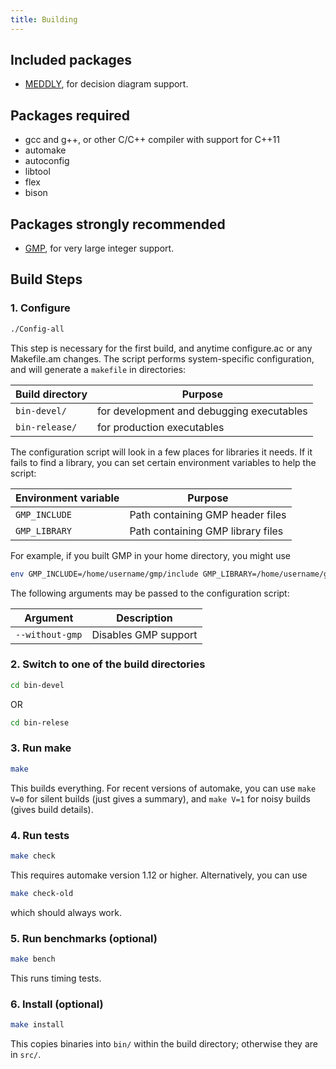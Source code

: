 ```yaml
---
title: Building
---
```


## Included packages

* [MEDDLY](https://asminer.github.io/meddly/), for decision diagram support.


## Packages required 

* gcc and g++, or other C/C++ compiler with support for C++11
* automake
* autoconfig
* libtool
* flex
* bison


## Packages strongly recommended 

* [GMP](https://gmplib.org), for very large integer support.


## Build Steps

### 1.  Configure

```bash
./Config-all
```

This step is necessary for the first build, and anytime
configure.ac or any Makefile.am changes.  The script performs
system-specific configuration,
and will generate a ```makefile``` in directories:

Build directory     |  Purpose
--- | ---
```bin-devel/```    |  for development and debugging executables
```bin-release/ ``` |  for production executables


The configuration script will look in a few places for libraries it needs.
If it fails to find a library, you can set certain environment variables
to help the script:

Environment variable  |  Purpose
--- | ---
```GMP_INCLUDE``` | Path containing GMP header files
```GMP_LIBRARY``` | Path containing GMP library files

For example, if you built GMP in your home directory, 
you might use
```bash
env GMP_INCLUDE=/home/username/gmp/include GMP_LIBRARY=/home/username/gmp/lib ./Config-all
```


The following arguments may be passed to the configuration script:

Argument | Description
-------- | -----------
```--without-gmp``` | Disables GMP support 


      
### 2.  Switch to one of the build directories

```bash
cd bin-devel
```
OR
```bash
cd bin-relese
```


### 3.  Run make

```bash
make
```

This builds everything.  For recent versions of automake,
you can use
```make V=0``` for silent builds (just gives a summary), and
```make V=1``` for noisy builds (gives build details).

### 4.  Run tests

```bash
make check
```
This requires automake version 1.12 or higher.
Alternatively, you can use
```bash
make check-old
```
which should always work.
    

### 5.  Run benchmarks (optional)

```bash
make bench
```
This runs timing tests.

### 6.  Install (optional)

```bash
make install
```
This copies binaries into ```bin/``` within the build directory;
otherwise they are in ```src/```.

